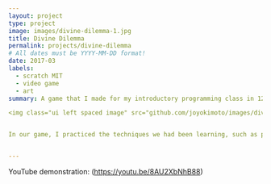 ```yaml
---
layout: project
type: project
image: images/divine-dilemma-1.jpg
title: Divine Dilemma
permalink: projects/divine-dilemma
# All dates must be YYYY-MM-DD format!
date: 2017-03
labels:
  - scratch MIT
  - video game
  - art
summary: A game that I made for my introductory programming class in 12th grade (senior year in high school). We were tasked with creating a game on the Scratch MIT website (https://scratch.mit.edu/), which we had been doing algorithmic exerises on for a while up until that point.

<img class="ui left spaced image" src="github.com/joyokimoto/images/divine-dilemma-2.jpg">


In our game, I practiced the techniques we had been learning, such as processing keyboard and mouse inputs from the user, implementing a counter (to keep track of the user's score), and conditional loops.


---
```



 
YouTube demonstration: (https://youtu.be/8AU2XbNhB88)
